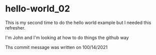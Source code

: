 # hello-world_02
This is my second time to do the hello world example but I needed this refresher.

I'm John and I'm looking at how to do things the github way

Ths commit message was written on 100/14/2021
